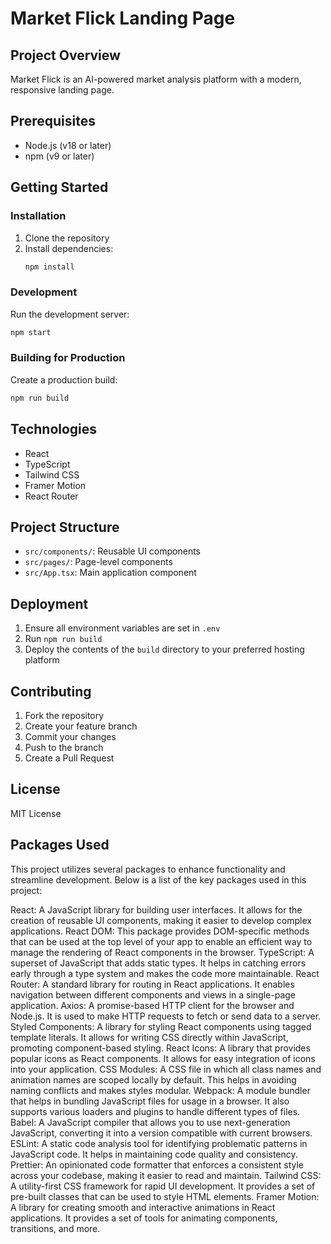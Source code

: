 # Market Flick Landing Page

## Project Overview
Market Flick is an AI-powered market analysis platform with a modern, responsive landing page.

## Prerequisites
- Node.js (v18 or later)
- npm (v9 or later)

## Getting Started

### Installation
1. Clone the repository
2. Install dependencies:
   ```bash
   npm install
   ```

### Development
Run the development server:
```bash
npm start
```

### Building for Production
Create a production build:
```bash
npm run build
```

## Technologies
- React
- TypeScript
- Tailwind CSS
- Framer Motion
- React Router

## Project Structure
- `src/components/`: Reusable UI components
- `src/pages/`: Page-level components
- `src/App.tsx`: Main application component

## Deployment
1. Ensure all environment variables are set in `.env`
2. Run `npm run build`
3. Deploy the contents of the `build` directory to your preferred hosting platform

## Contributing
1. Fork the repository
2. Create your feature branch
3. Commit your changes
4. Push to the branch
5. Create a Pull Request

## License
MIT License



## Packages Used
This project utilizes several packages to enhance functionality and streamline development. Below is a list of the key packages used in this project:

React: A JavaScript library for building user interfaces. It allows for the creation of reusable UI components, making it easier to develop complex applications.
React DOM: This package provides DOM-specific methods that can be used at the top level of your app to enable an efficient way to manage the rendering of React components in the browser.
TypeScript: A superset of JavaScript that adds static types. It helps in catching errors early through a type system and makes the code more maintainable.
React Router: A standard library for routing in React applications. It enables navigation between different components and views in a single-page application.
Axios: A promise-based HTTP client for the browser and Node.js. It is used to make HTTP requests to fetch or send data to a server.
Styled Components: A library for styling React components using tagged template literals. It allows for writing CSS directly within JavaScript, promoting component-based styling.
React Icons: A library that provides popular icons as React components. It allows for easy integration of icons into your application.
CSS Modules: A CSS file in which all class names and animation names are scoped locally by default. This helps in avoiding naming conflicts and makes styles modular.
Webpack: A module bundler that helps in bundling JavaScript files for usage in a browser. It also supports various loaders and plugins to handle different types of files.
Babel: A JavaScript compiler that allows you to use next-generation JavaScript, converting it into a version compatible with current browsers.
ESLint: A static code analysis tool for identifying problematic patterns in JavaScript code. It helps in maintaining code quality and consistency.
Prettier: An opinionated code formatter that enforces a consistent style across your codebase, making it easier to read and maintain.
Tailwind CSS: A utility-first CSS framework for rapid UI development. It provides a set of pre-built classes that can be used to style HTML elements.
Framer Motion: A library for creating smooth and interactive animations in React applications. It provides a set of tools for animating components, transitions, and more.

